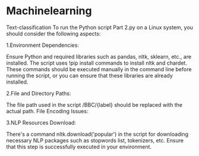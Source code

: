 # Machinelearning
Text-classification
To run the Python script Part 2.py on a Linux system, you should consider the following aspects:

1.Environment Dependencies:

Ensure Python and required libraries such as pandas, nltk, sklearn, etc., are installed.
The script uses !pip install commands to install nltk and chardet. These commands should be executed manually in the command line before running the script, or you can ensure that these libraries are already installed.

2.File and Directory Paths:

The file path used in the script /BBC/{label} should be replaced with the actual path.
File Encoding Issues:

3.NLP Resources Download:

There's a command nltk.download('popular') in the script for downloading necessary NLP packages such as stopwords list, tokenizers, etc. Ensure that this step is successfully executed in your environment.
